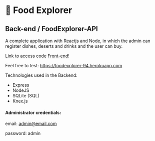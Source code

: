 # :fork_and_knife: Food Explorer
## Back-end / FoodExplorer-API
A complete application with Reactjs and Node, in which the admin can register dishes, deserts and drinks and the user can buy.

Link to access code [Front-end](https://github.com/rauleffting/foodexplorer)!

Feel free to test: https://foodexplorer-94.herokuapp.com

Technologies used in the Backend:
- Express
- NodeJS
- SQLite (SQL)
- Knex.js

#### Administrator credentials:
email: admin@email.com

password: admin
